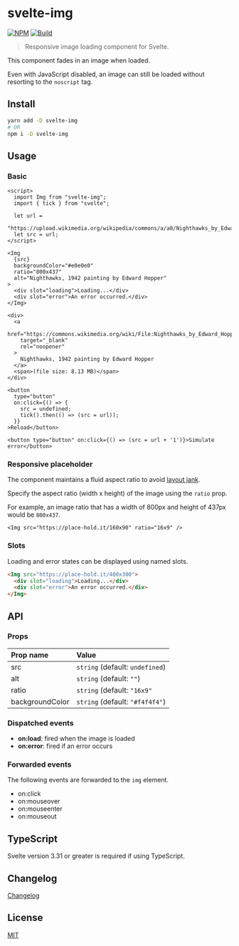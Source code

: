 # svelte-img

[![NPM][npm]][npm-url]
[![Build][build]][build-badge]

> Responsive image loading component for Svelte.

This component fades in an image when loaded.

Even with JavaScript disabled, an image can still be loaded without resorting to the `noscript` tag.

<!-- TOC -->

## Install

```bash
yarn add -D svelte-img
# OR
npm i -D svelte-img
```

## Usage

### Basic

<!-- prettier-ignore-start -->
```svelte
<script>
  import Img from "svelte-img";
  import { tick } from "svelte";

  let url =
    "https://upload.wikimedia.org/wikipedia/commons/a/a8/Nighthawks_by_Edward_Hopper_1942.jpg";
  let src = url;
</script>

<Img
  {src}
  backgroundColor="#e0e0e0"
  ratio="800x437"
  alt="Nighthawks, 1942 painting by Edward Hopper"
>
  <div slot="loading">Loading...</div>
  <div slot="error">An error occurred.</div>
</Img>

<div>
  <a
    href="https://commons.wikimedia.org/wiki/File:Nighthawks_by_Edward_Hopper_1942.jpg"
    target="_blank"
    rel="noopener"
  >
    Nighthawks, 1942 painting by Edward Hopper
  </a>
  <span>(file size: 8.13 MB)</span>
</div>

<button
  type="button"
  on:click={() => {
    src = undefined;
    tick().then(() => (src = url));
  }}
>Reload</button>

<button type="button" on:click={() => (src = url + '1')}>Simulate error</button>
```
<!-- prettier-ignore-end -->

### Responsive placeholder

The component maintains a fluid aspect ratio to avoid [layout jank](https://css-tricks.com/the-fight-against-layout-jank/).

Specify the aspect ratio (width x height) of the image using the `ratio` prop.

For example, an image ratio that has a width of 800px and height of 437px would be `800x437`.

<!-- prettier-ignore-start -->
```svelte
<Img src="https://place-hold.it/160x90" ratio="16x9" />
```
<!-- prettier-ignore-end -->

### Slots

Loading and error states can be displayed using named slots.

```html
<Img src="https://place-hold.it/400x300">
  <div slot="loading">Loading...</div>
  <div slot="error">An error occurred.</div>
</Img>
```

## API

### Props

| Prop name       | Value                           |
| :-------------- | :------------------------------ |
| src             | `string` (default: `undefined`) |
| alt             | `string` (default: `""`)        |
| ratio           | `string` (default: `"16x9"`     |
| backgroundColor | `string` (default: `"#f4f4f4"`) |

### Dispatched events

- **on:load**: fired when the image is loaded
- **on:error**: fired if an error occurs

### Forwarded events

The following events are forwarded to the `img` element.

- on:click
- on:mouseover
- on:mouseenter
- on:mouseout

## TypeScript

Svelte version 3.31 or greater is required if using TypeScript.

## Changelog

[Changelog](CHANGELOG.md)

## License

[MIT](LICENSE)

[npm]: https://img.shields.io/npm/v/svelte-img.svg?color=blue&style=for-the-badge
[npm-url]: https://npmjs.com/package/svelte-img
[build]: https://img.shields.io/travis/com/metonym/svelte-img?style=for-the-badge
[build-badge]: https://travis-ci.com/metonym/svelte-img
